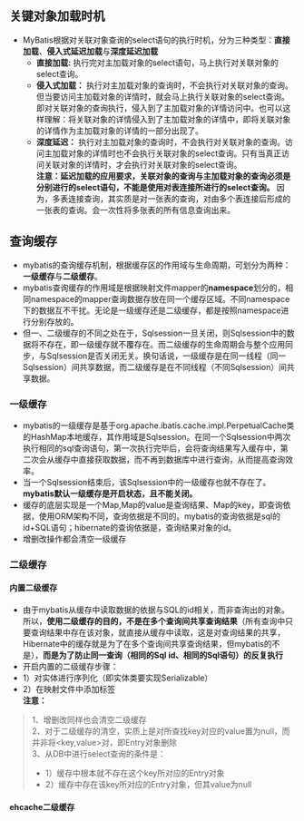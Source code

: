 ## 关键对象加载时机
* MyBatis根据对关联对象查询的select语句的执行时机，分为三种类型：**直接加载**、**侵入式延迟加载**与**深度延迟加载**
  *  **直接加载:** 执行完对主加载对象的select语句，马上执行对关联对象的select查询。
  *  **侵入式加载：** 执行对主加载对象的查询时，不会执行对关联对象的查询。但当要访问主加载对象的详情时，就会马上执行关联对象的select查询。即对关联对象的查询执行，侵入到了主加载对象的详情访问中。也可以这样理解：将关联对象的详情侵入到了主加载对象的详情中，即将关联对象的详情作为主加载对象的详情的一部分出现了。
  *  **深度延迟：** 执行对主加载对象的查询时，不会执行对关联对象的查询。访问主加载对象的详情时也不会执行关联对象的select查询。只有当真正访问关联对象的详情时，才会执行对关联对象的select查询。<br>
**注意：延迟加载的应用要求，关联对象的查询与主加载对象的查询必须是分别进行的select语句，不能是使用对表连接所进行的select查询。** 因为，多表连接查询，其实质是对一张表的查询，对由多个表连接后形成的一张表的查询。会一次性将多张表的所有信息查询出来。
## 查询缓存
* mybatis的查询缓存机制，根据缓存区的作用域与生命周期，可划分为两种：**一级缓存**与**二级缓存**。
* mybatis查询缓存的作用域是根据映射文件mapper的**namespace**划分的，相同namespace的mapper查询数据存放在同一个缓存区域。不同namespace下的数据互不干扰。无论是一级缓存还是二级缓存，都是按照namespace进行分别存放的。
* 但一、二级缓存的不同之处在于，Sqlsession一旦关闭，则Sqlsession中的数据将不存在，即一级缓存就不覆存在。而二级缓存的生命周期会与整个应用同步，与Sqlsession是否关闭无关。换句话说，一级缓存是在同一线程（同一Sqlsession）间共享数据，而二级缓存是在不同线程（不同Sqlsession）间共享数据。
### 一级缓存
* mybatis的一级缓存是基于org.apache.ibatis.cache.impl.PerpetualCache类的HashMap本地缓存，其作用域是Sqlsession。在同一个Sqlsession中两次执行相同的sql查询语句，第一次执行完毕后，会将查询结果写入缓存中，第二次会从缓存中直接获取数据，而不再到数据库中进行查询，从而提高查询效率。
* 当一个Sqlsession结束后，该Sqlsession中的一级缓存也就不存在了。**mybatis默认一级缓存是开启状态，且不能关闭。**
 * 缓存的底层实现是一个Map,Map的value是查询结果、Map的key，即查询依据，使用ORM架构不同，查询依据是不同的。mybatis的查询依据是sql的id+SQL语句；hibernate的查询依据是，查询结果对象的id。
 * 增删改操作都会清空一级缓存
### 二级缓存
#### 内置二级缓存
* 由于mybatis从缓存中读取数据的依据与SQL的id相关，而非查询出的对象。所以，**使用二级缓存的目的，不是在多个查询间共享查询结果**（所有查询中只要查询结果中存在该对象，就直接从缓存中读取，这是对查询结果的共享，Hibernate中的缓存就是为了在多个查询间共享查询结果，但mybatis的不是），**而是为了防止同一查询（相同的Sql id、相同的Sql语句）的反复执行**
* 开启内置的二级缓存步骤：
 *  1）对实体进行序列化（即实体类要实现Serializable）
 *  2）在映射文件中添加<cache/>标签<br>
**注意：**<br>
> 1、增删改同样也会清空二级缓存  
  2、对于二级缓存的清空，实质上是对所查找key对应的value置为null，而并非将<key,value>对，即Entry对象删除   
  3、从DB中进行select查询的条件是：<br>
  > * 1）缓存中根本就不存在这个key所对应的Entry对象 <br>
  > * 2）缓存中存在该key所对应的Entry对象，但其value为null
#### ehcache二级缓存
